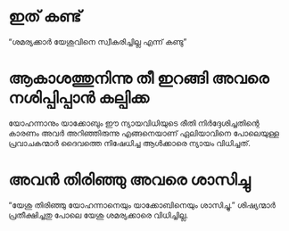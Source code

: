 # ഇത് കണ്ട്
“ശമര്യക്കാർ യേശുവിനെ സ്വീകരിച്ചില്ല എന്ന് കണ്ടു”
# ആകാശത്തുനിന്നു തീ ഇറങ്ങി അവരെ നശിപ്പിപ്പാൻ കല്പിക്ക
യോഹന്നാനും യാക്കോബും ഈ ന്യായവിധിയുടെ രീതി നിർദ്ദേശിച്ചതിന്റെ കാരണം അവർ അറിഞ്ഞിരുന്നു എങ്ങനെയാണ് ഏലിയാവിനെ പോലെയുള്ള പ്രവാചകന്മാർ ദൈവത്തെ നിഷേധിച്ച ആൾക്കാരെ ന്യായം വിധിച്ചത്. 
# അവൻ തിരിഞ്ഞു അവരെ ശാസിച്ചു
“യേശു തിരിഞ്ഞു യോഹന്നാനെയും യാക്കോബിനെയും ശാസിച്ചു.” ശിഷ്യന്മാർ പ്രതീക്ഷിച്ചതു പോലെ യേശു ശമര്യക്കാരെ വിധിച്ചില്ല.
